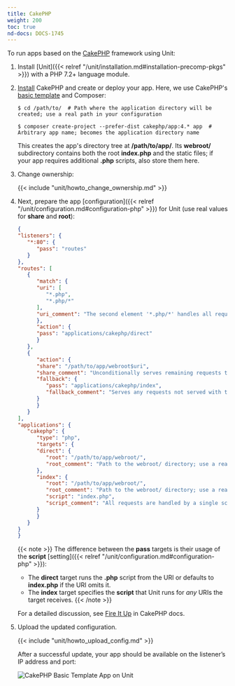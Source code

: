 ```yaml
---
title: CakePHP
weight: 200
toc: true
nd-docs: DOCS-1745
---
```


To run apps based on the [CakePHP](https://cakephp.org) framework using Unit:

1. Install [Unit]({{< relref "/unit/installation.md#installation-precomp-pkgs" >}}) with a PHP 7.2+ language module.

2. [Install](https://book.cakephp.org/4/en/installation.html) CakePHP and
   create or deploy your app. Here, we use CakePHP's [basic template](https://book.cakephp.org/4/en/installation.html#create-a-cakephp-project)
   and Composer:

   ```console
   $ cd /path/to/  # Path where the application directory will be created; use a real path in your configuration
   ```

   ```console
   $ composer create-project --prefer-dist cakephp/app:4.* app  # Arbitrary app name; becomes the application directory name

   ```

   This creates the app's directory tree at **/path/to/app/**. Its
   **webroot/** subdirectory contains both the root **index.php** and
   the static files; if your app requires additional **.php** scripts, also
   store them here.

3. Change ownership:

   {{< include "unit/howto_change_ownership.md" >}}

4. Next, prepare the app [configuration]({{< relref "/unit/configuration.md#configuration-php" >}})
   for Unit (use real values for **share** and **root**):

   ```json
   {
   "listeners": {
      "*:80": {
         "pass": "routes"
      }
   },
   "routes": [
      {
         "match": {
         "uri": [
            "*.php",
            "*.php/*"
         ],
         "uri_comment": "The second element '*.php/*' handles all requests that explicitly target PHP scripts"
         },
         "action": {
         "pass": "applications/cakephp/direct"
         }
      },
      {
         "action": {
         "share": "/path/to/app/webroot$uri",
         "share_comment": "Unconditionally serves remaining requests that target static files",
         "fallback": {
            "pass": "applications/cakephp/index",
            "fallback_comment": "Serves any requests not served with the 'share' immediately above"
         }
         }
      }
   ],
   "applications": {
      "cakephp": {
         "type": "php",
         "targets": {
         "direct": {
            "root": "/path/to/app/webroot/",
            "root_comment": "Path to the webroot/ directory; use a real path in your configuration"
         },
         "index": {
            "root": "/path/to/app/webroot/",
            "root_comment": "Path to the webroot/ directory; use a real path in your configuration",
            "script": "index.php",
            "script_comment": "All requests are handled by a single script"
         }
         }
      }
   }
   }
   ```

   {{< note >}}
   The difference between the **pass** targets is their usage of the
   **script** [setting]({{< relref "/unit/configuration.md#configuration-php" >}}):

   - The **direct** target runs the **.php** script from the URI or
     defaults to **index.php** if the URI omits it.
   - The **index** target specifies the **script** that Unit runs
     for *any* URIs the target receives.
   {{< /note >}}

   For a detailed discussion, see [Fire It Up](https://book.cakephp.org/4/en/installation.html#fire-it-up) in CakePHP   docs.

5. Upload the updated configuration.

   {{< include "unit/howto_upload_config.md" >}}

   After a successful update, your app should be available on the listener’s IP
   address and port:

   ![CakePHP Basic Template App on Unit](/unit/images/cakephp.png)
